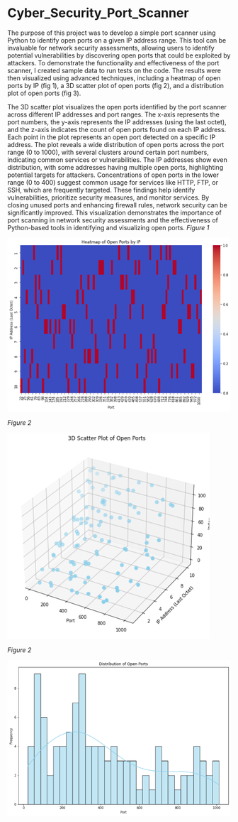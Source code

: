 # Cyber_Security_Port_Scanner

The purpose of this project was to develop a simple port scanner using Python to identify open ports on a given IP address range. This tool can be invaluable for network security assessments, allowing users to identify potential vulnerabilities by discovering open ports that could be exploited by attackers. To demonstrate the functionality and effectiveness of the port scanner, I created sample data to run tests on the code. The results were then visualized using advanced techniques, including a heatmap of open ports by IP (fig 1), a 3D scatter plot of open ports (fig 2), and a distribution plot of open ports (fig 3). 

The 3D scatter plot visualizes the open ports identified by the port scanner across different IP addresses and port ranges. The x-axis represents the port numbers, the y-axis represents the IP addresses (using the last octet), and the z-axis indicates the count of open ports found on each IP address. Each point in the plot represents an open port detected on a specific IP address. The plot reveals a wide distribution of open ports across the port range (0 to 1000), with several clusters around certain port numbers, indicating common services or vulnerabilities. The IP addresses show even distribution, with some addresses having multiple open ports, highlighting potential targets for attackers. Concentrations of open ports in the lower range (0 to 400) suggest common usage for services like HTTP, FTP, or SSH, which are frequently targeted. These findings help identify vulnerabilities, prioritize security measures, and monitor services. By closing unused ports and enhancing firewall rules, network security can be significantly improved. This visualization demonstrates the importance of port scanning in network security assessments and the effectiveness of Python-based tools in identifying and visualizing open ports.
*Figure 1*

![github](https://github.com/pavelkimldn/Cyber_Security_Port_Scanner/blob/main/Picture%201.png)

*Figure 2*

![github](https://github.com/pavelkimldn/Cyber_Security_Port_Scanner/blob/main/Picture%202.png)

*Figure 2*

![github](https://github.com/pavelkimldn/Cyber_Security_Port_Scanner/blob/main/Picture%203.png)

